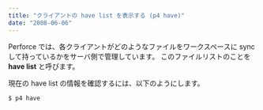 ```yaml
---
title: "クライアントの have list を表示する (p4 have)"
date: "2008-06-06"
---
```


Perforce では、各クライアントがどのようなファイルをワークスペースに sync して持っているかをサーバ側で管理しています。
このファイルリストのことを **have list** と呼びます。

現在の have list の情報を確認するには、以下のようにします。

```
$ p4 have
```

